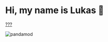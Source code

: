 # Hi, my name is Lukas 👋

[???](https://github.com/PandaMod/#v0.1-BETA)

![pandamod](http://pandamod.net/pandamod/logo.png)
